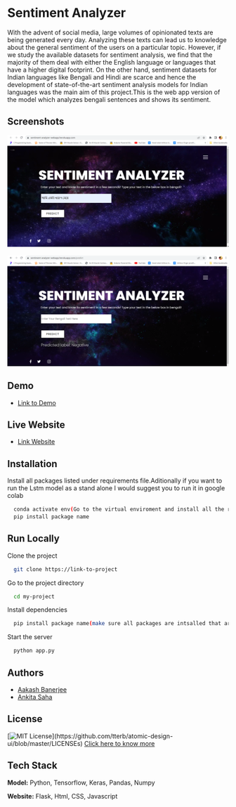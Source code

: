 
# Sentiment Analyzer

With the advent of social media, large volumes of opinionated texts are being generated every day. Analyzing these texts can lead us to knowledge about the general sentiment of the users on a particular topic. However, if we study the available datasets for sentiment analysis, we find that the majority of them deal with either the English language or languages that have a higher digital footprint. On the other hand, sentiment datasets for Indian languages like Bengali and Hindi are scarce and hence the development of state-of-the-art sentiment analysis models for Indian languages was the main aim of this project.This is the web app version of the model which analyzes bengali sentences and shows its sentiment.

## Screenshots

<div><img src="preview/Screenshot (31).png"></div>
<br>
<div><img src="preview/Screenshot (32).png"></div>


## Demo

- [Link to Demo](https://drive.google.com/file/d/1q8pOTn1bAy7aYrg6IxhdcPhyMaS-gsfM/view?usp=sharing)

## Live Website

- [Link Website](https://sentiment-analyzer-webapp.herokuapp.com/)
## Installation

Install all packages listed under requirements file.Aditionally if you want to run the Lstm model as a stand alone I would suggest you to run it in google colab 

```bash
  conda activate env(Go to the virtual enviroment and install all the required packages)
  pip install package name
```
    
## Run Locally

Clone the project

```bash
  git clone https://link-to-project
```

Go to the project directory

```bash
  cd my-project
```

Install dependencies

```bash
  pip install package name(make sure all packages are intsalled that are given in requirements.txt)
```

Start the server

```bash
  python app.py
```


## Authors

- [Aakash Banerjee](https://github.com/aakashbanerjee98 )
- [ Ankita Saha ](https://github.com/ANKITA2710)

## License

[![MIT License](https://img.shields.io/apm/l/atomic-design-ui.svg?)](https://github.com/tterb/atomic-design-ui/blob/master/LICENSEs)
[Click here to know more](https://choosealicense.com/licenses/mit/)


## Tech Stack

**Model:** Python, Tensorflow, Keras, Pandas, Numpy

**Website:** Flask, Html, CSS, Javascript

